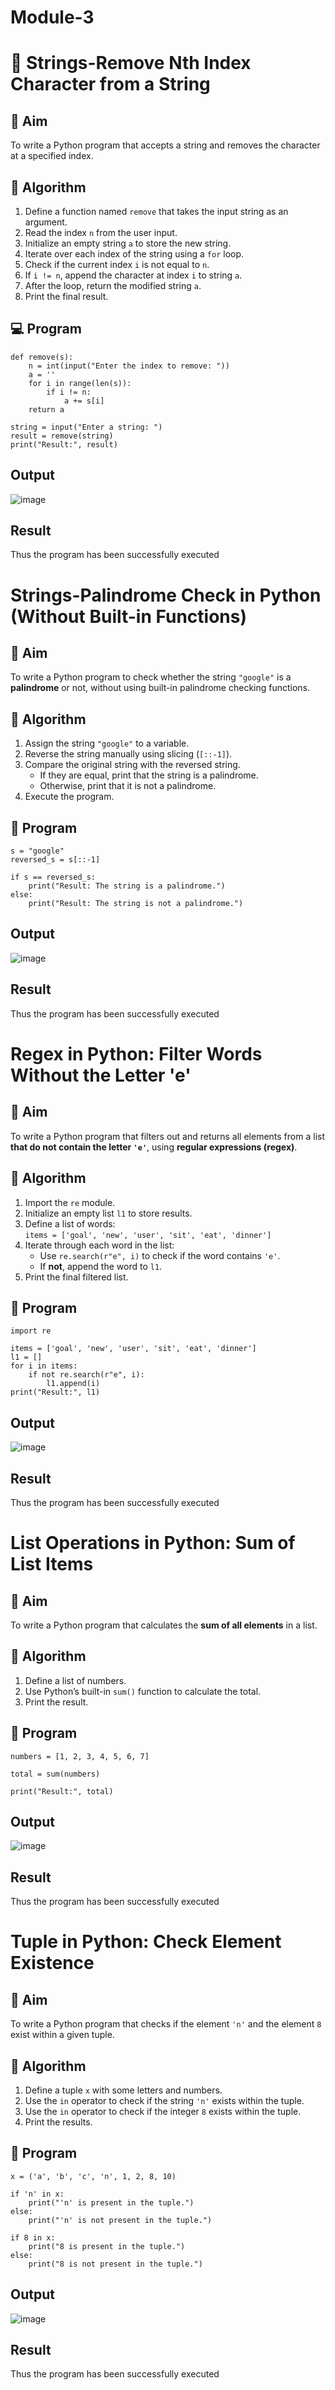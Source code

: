 # Module-3
# 🧹 Strings-Remove Nth Index Character from a String

## 🎯 Aim
To write a Python program that accepts a string and removes the character at a specified index.

## 🧠 Algorithm
1. Define a function named `remove` that takes the input string as an argument.
2. Read the index `n` from the user input.
3. Initialize an empty string `a` to store the new string.
4. Iterate over each index of the string using a `for` loop.
5. Check if the current index `i` is not equal to `n`.
6. If `i != n`, append the character at index `i` to string `a`.
7. After the loop, return the modified string `a`.
8. Print the final result.

## 💻 Program
```
def remove(s):
    n = int(input("Enter the index to remove: "))
    a = ''
    for i in range(len(s)):
        if i != n:
            a += s[i]
    return a

string = input("Enter a string: ")
result = remove(string)
print("Result:", result)
```
## Output
![image](https://github.com/user-attachments/assets/71e39836-6231-4e68-8ed2-ea54c6278d48)

## Result
Thus the program has been successfully executed 


# Strings-Palindrome Check in Python (Without Built-in Functions)

## 🎯 Aim
To write a Python program to check whether the string `"google"` is a **palindrome** or not, without using built-in palindrome checking functions.

## 🧠 Algorithm
1. Assign the string `"google"` to a variable.
2. Reverse the string manually using slicing (`[::-1]`).
3. Compare the original string with the reversed string.
   - If they are equal, print that the string is a palindrome.
   - Otherwise, print that it is not a palindrome.
4. Execute the program.

## 🧾 Program

```
s = "google"
reversed_s = s[::-1]

if s == reversed_s:
    print("Result: The string is a palindrome.")
else:
    print("Result: The string is not a palindrome.")
```
## Output
![image](https://github.com/user-attachments/assets/a4fc33f6-2c4e-4d59-b406-d54873baa69f)

## Result
Thus the program has been successfully executed 

# Regex in Python: Filter Words Without the Letter 'e'

## 🎯 Aim
To write a Python program that filters out and returns all elements from a list **that do not contain the letter `'e'`**, using **regular expressions (regex)**.

## 🧠 Algorithm
1. Import the `re` module.
2. Initialize an empty list `l1` to store results.
3. Define a list of words:  
   `items = ['goal', 'new', 'user', 'sit', 'eat', 'dinner']`
4. Iterate through each word in the list:
   - Use `re.search(r"e", i)` to check if the word contains `'e'`.
   - If **not**, append the word to `l1`.
5. Print the final filtered list.

## 🧾 Program
```
import re

items = ['goal', 'new', 'user', 'sit', 'eat', 'dinner']
l1 = []
for i in items:
    if not re.search(r"e", i):
        l1.append(i)
print("Result:", l1)
```
## Output
![image](https://github.com/user-attachments/assets/fb0d876f-760c-4859-9894-747586f3f139)

## Result
Thus the program has been successfully executed 

# List Operations in Python: Sum of List Items

## 🎯 Aim
To write a Python program that calculates the **sum of all elements** in a list.

## 🧠 Algorithm
1. Define a list of numbers.
2. Use Python’s built-in `sum()` function to calculate the total.
3. Print the result.

## 🧾 Program

```
numbers = [1, 2, 3, 4, 5, 6, 7]

total = sum(numbers)

print("Result:", total)
```
## Output
![image](https://github.com/user-attachments/assets/8b266add-b19b-44fe-b7f6-87e9470f2bdc)

## Result
Thus the program has been successfully executed 

# Tuple in Python: Check Element Existence

## 🎯 Aim
To write a Python program that checks if the element `'n'` and the element `8` exist within a given tuple.

## 🧠 Algorithm
1. Define a tuple `x` with some letters and numbers.
2. Use the `in` operator to check if the string `'n'` exists within the tuple.
3. Use the `in` operator to check if the integer `8` exists within the tuple.
4. Print the results.

## 🧾 Program
```
x = ('a', 'b', 'c', 'n', 1, 2, 8, 10)

if 'n' in x:
    print("'n' is present in the tuple.")
else:
    print("'n' is not present in the tuple.")

if 8 in x:
    print("8 is present in the tuple.")
else:
    print("8 is not present in the tuple.")
```
## Output
![image](https://github.com/user-attachments/assets/38e06047-61af-4462-956e-e8ef977bc669)

## Result
Thus the program has been successfully executed 
